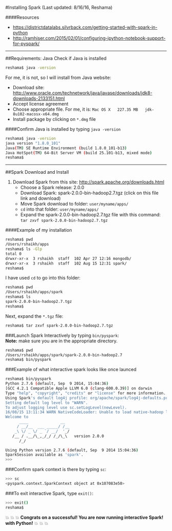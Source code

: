#Installing Spark
(Last updated:  8/16/16, Reshama)  

####Resources
* https://districtdatalabs.silvrback.com/getting-started-with-spark-in-python  
* http://ramhiser.com/2015/02/01/configuring-ipython-notebook-support-for-pyspark/
 
---

##Requirements:  Java
Check if Java is installed
```bash
reshama$ java -version
```
For me, it is not, so I will install from Java website:  
* Download site:  http://www.oracle.com/technetwork/java/javase/downloads/jdk8-downloads-2133151.html
* Accept license agreement  
* Choose appropriate file.  For me, it is:  `Mac OS X	227.35 MB  	jdk-8u102-macosx-x64.dmg`
* Install package by clicking on `*.dmg` file

####Confirm Java is installed by typing `java -version`
```bash
reshama$ java -version
java version "1.8.0_101"
Java(TM) SE Runtime Environment (build 1.8.0_101-b13)
Java HotSpot(TM) 64-Bit Server VM (build 25.101-b13, mixed mode)
reshama$ 
```

---

##Spark Download and Install

1.  Download Spark from this site:  http://spark.apache.org/downloads.html  
    * Choose a Spark release:  2.0.0
    * Download Spark: spark-2.0.0-bin-hadoop2.7.tgz (click on this file link and download)
    * Move Spark download to folder:  `user/myname/apps/`
    * `cd` into that folder:  `user/myname/apps/`
    * Expand the spark-2.0.0-bin-hadoop2.7.tgz file with this command:  `tar zxvf spark-2.0.0-bin-hadoop2.7.tgz`

####Example of my installation
```bash
reshama$ pwd
/Users/rshaikh/apps
reshama$ ls -Glp
total 0
drwxr-xr-x  3 rshaikh  staff  102 Apr 27 12:16 mongodb/
drwxr-xr-x  3 rshaikh  staff  102 Aug 15 12:31 spark/
reshama$ 
```
I have used `cd` to go into this folder:  
```bash
reshama$ pwd
/Users/rshaikh/apps/spark
reshama$ ls
spark-2.0.0-bin-hadoop2.7.tgz
reshama$ 
```
Next, expand the `*.tgz` file:  
```bash
reshama$ tar zxvf spark-2.0.0-bin-hadoop2.7.tgz
```

###Launch Spark Interactively by typing `bin/pyspark`:  
**Note:**  make sure you are in the appropriate directory.  
```bash
reshama$ pwd
/Users/rshaikh/apps/spark/spark-2.0.0-bin-hadoop2.7
reshama$ bin/pyspark
```  

###Example of what interactive spark looks like once launced
```bash
reshama$ bin/pyspark
Python 2.7.6 (default, Sep  9 2014, 15:04:36) 
[GCC 4.2.1 Compatible Apple LLVM 6.0 (clang-600.0.39)] on darwin
Type "help", "copyright", "credits" or "license" for more information.
Using Spark's default log4j profile: org/apache/spark/log4j-defaults.properties
Setting default log level to "WARN".
To adjust logging level use sc.setLogLevel(newLevel).
16/08/15 13:11:34 WARN NativeCodeLoader: Unable to load native-hadoop library for your platform... using builtin-java classes where applicable
Welcome to
      ____              __
     / __/__  ___ _____/ /__
    _\ \/ _ \/ _ `/ __/  '_/
   /__ / .__/\_,_/_/ /_/\_\   version 2.0.0
      /_/

Using Python version 2.7.6 (default, Sep  9 2014 15:04:36)
SparkSession available as 'spark'.
>>> 
```
###Confirm spark context is there by typing `sc`:  
```bash
>>> sc
<pyspark.context.SparkContext object at 0x107083e50>
```

###To exit interactive Spark, type `exit()`:   
```bash
>>> exit()
reshama$ 
```

:boom: :boom: :boom: **Congrats on a successful!  You are now running interactive Spark!  with Python!** :boom: :boom: :boom:

